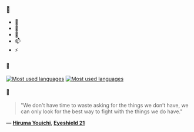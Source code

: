 ### 👋

- 🔭
- 🌱
- 💬
- 📫
- ⚡

#### 🧏

[![Most used languages](https://github-readme-stats-aynah.vercel.app/api/top-langs/?username=aynh&theme=solarized-dark&langs_count=6&layout=compact&hide_title=true)](https://github.com/anuraghazra/github-readme-stats#gh-dark-mode-only)
[![Most used languages](https://github-readme-stats-aynah.vercel.app/api/top-langs/?username=aynh&theme=solarized-light&langs_count=6&layout=compact&hide_title=true)](https://github.com/anuraghazra/github-readme-stats#gh-light-mode-only)

#### 💬

> "We don't have time to waste asking for the things we don’t have, we can only look for the best way to fight with the things we do have."

&mdash; [**Hiruma Youichi**](https://myanimelist.net/character.php?q=Hiruma%20Youichi&cat=character), [**Eyeshield 21**](https://myanimelist.net/search/all?q=Eyeshield%2021&cat=all)
